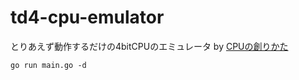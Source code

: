 # td4-cpu-emulator
とりあえず動作するだけの4bitCPUのエミュレータ by [CPUの創りかた](https://book.mynavi.jp/manatee/books/detail/id=114368)

```
go run main.go -d
```

